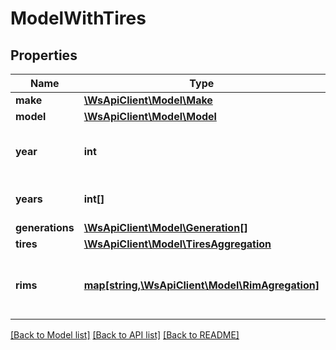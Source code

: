 # ModelWithTires

## Properties
Name | Type | Description | Notes
------------ | ------------- | ------------- | -------------
**make** | [**\WsApiClient\Model\Make**](Make.md) |  | [optional] 
**model** | [**\WsApiClient\Model\Model**](Model.md) |  | [optional] 
**year** | **int** | Selected year (e.g. &#x60;2015&#x60;, can be __*&#x60;null&#x60;*__) | [optional] 
**years** | **int[]** | Model production years | [optional] 
**generations** | [**\WsApiClient\Model\Generation[]**](Generation.md) |  | [optional] 
**tires** | [**\WsApiClient\Model\TiresAggregation**](TiresAggregation.md) |  | [optional] 
**rims** | [**map[string,\WsApiClient\Model\RimAgregation]**](RimAgregation.md) | Each key is bolt pattern, e.g. *&#x60;5x105&#x60;* | [optional] 

[[Back to Model list]](../README.md#documentation-for-models) [[Back to API list]](../README.md#documentation-for-api-endpoints) [[Back to README]](../README.md)


